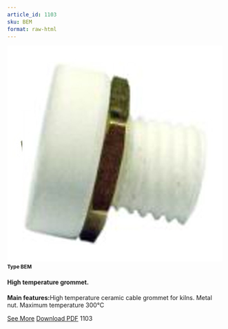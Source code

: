```yaml
---
article_id: 1103
sku: BEM
format: raw-html
---
```

 <img src="../new-images/BEM.jpg" class="card-imgs mb-2">
 <small class="text-grey mb-2"><b>Type BEM</b> </small>
 <h4>High temperature grommet.</h4>
 <p><b>Main features:</b>High temperature ceramic cable grommet for kilns. Metal nut. Maximum temperature 300&#xB0;C</p>
 <div class="btns">
 <a href="high_temperature_grommet-type-bem.html" class="btn-red">See More</a>
 <a href="pdf/10-5High temperature grommet20140618.pdf" target="_blank" class="btn-red">Download PDF</a>
 <!-- <a href="http://www.ultimheat.com/cat10.html" target="_blank" class="access-link"> Access full catalogue <i class="fa fa-external-link" aria-hidden="true"></i> </a> -->
 <span class="number-btn">1103</span>
 </div>
 